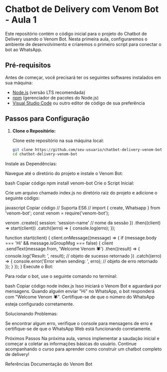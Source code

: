 # Chatbot de Delivery com Venom Bot - Aula 1

Este repositório contém o código inicial para o projeto do Chatbot de Delivery usando o Venom Bot. Nesta primeira aula, configuraremos o ambiente de desenvolvimento e criaremos o primeiro script para conectar o bot ao WhatsApp.

## Pré-requisitos

Antes de começar, você precisará ter os seguintes softwares instalados em sua máquina:

- [Node.js](https://nodejs.org/en/) (versão LTS recomendada)
- [npm](https://www.npmjs.com/get-npm) (gerenciador de pacotes do Node.js)
- [Visual Studio Code](https://code.visualstudio.com/) ou outro editor de código de sua preferência

## Passos para Configuração

1. **Clone o Repositório:**

   Clone este repositório na sua máquina local:
   ```bash
   git clone https://github.com/seu-usuario/chatbot-delivery-venom-bot.git
   cd chatbot-delivery-venom-bot
Instale as Dependências:

Navegue até o diretório do projeto e instale o Venom Bot:

bash
Copiar código
npm install venom-bot
Crie o Script Inicial:

Crie um arquivo chamado index.js no diretório raiz do projeto e adicione o seguinte código:

javascript
Copiar código
// Suporta ES6
// import { create, Whatsapp } from 'venom-bot';
const venom = require('venom-bot');

venom
  .create({
    session: 'session-name' // nome da sessão
  })
  .then((client) => start(client))
  .catch((erro) => {
    console.log(erro);
  });

function start(client) {
  client.onMessage((message) => {
    if (message.body === 'Hi' && message.isGroupMsg === false) {
      client
        .sendText(message.from, 'Welcome Venom 🕷')
        .then((result) => {
          console.log('Result: ', result); // objeto de sucesso retornado
        })
        .catch((erro) => {
          console.error('Error when sending: ', erro); // objeto de erro retornado
        });
    }
  });
}
Execute o Bot:

Para rodar o bot, use o seguinte comando no terminal:

bash
Copiar código
node index.js
Isso iniciará o Venom Bot e aguardará por mensagens. Quando alguém enviar "Hi" no WhatsApp, o bot responderá com "Welcome Venom 🕷". Certifique-se de que o número do WhatsApp esteja configurado corretamente.

Solucionando Problemas:

Se encontrar algum erro, verifique o console para mensagens de erro e certifique-se de que o WhatsApp Web está funcionando corretamente.

Próximos Passos
Na próxima aula, vamos implementar a saudação inicial e começar a coletar as informações básicas do usuário. Continue acompanhando o curso para aprender como construir um chatbot completo de delivery!

Referências
Documentação do Venom Bot